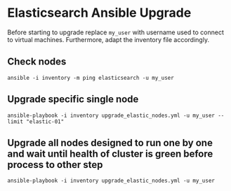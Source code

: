 # Elasticsearch Ansible Upgrade

Before starting to upgrade replace `my_user` with username used to connect to virtual machines. Furthermore, adapt the inventory file accordingly.  

## Check nodes
```
ansible -i inventory -m ping elasticsearch -u my_user
```

## Upgrade specific single node
```
ansible-playbook -i inventory upgrade_elastic_nodes.yml -u my_user --limit "elastic-01"
```

## Upgrade all nodes designed to run one by one and wait until health of cluster is green before process to other step
```
ansible-playbook -i inventory upgrade_elastic_nodes.yml -u my_user
```